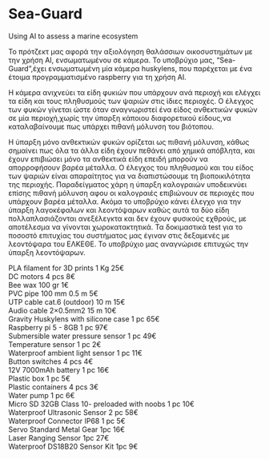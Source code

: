 # Sea-Guard
Using AI to assess a marine ecosystem


Το πρότζεκτ μας αφορά την αξιολόγηση θαλάσσιων οικοσυστημάτων με την χρήση AI, ενσωματωμένου σε κάμερα. Το υποβρύχιο μας,
“Sea-Guard”,έχει ενσωματωμένη μία κάμερα huskylens, που παρέχεται με ένα έτοιμα προγραμματισμένο raspberry για τη χρήση AI. 

Η κάμερα ανιχνεύει τα είδη φυκιών που υπάρχουν ανά περιοχή και ελέγχει τα είδη και τους πληθυσμούς των ψαριών στις ίδιες 
περιοχές. 
Ο έλεγχος των φυκών γίνεται ώστε όταν αναγνωριστεί ένα είδος ανθεκτικών φυκών σε μία περιοχή,χωρίς την ύπαρξη κάποιου 
διαφορετικού είδους,να καταλαβαίνουμε πως υπάρχει πιθανή μόλυνση του βιότοπου. 

Η ύπαρξη μόνο ανθεκτικών φυκών ορίζεται ως πιθανή μόλυνση, κάθως σημαίνει πως όλα τα άλλα είδη έχουν πεθάνει από χημικά 
απόβλητα, και έχουν επιβιώσει μόνο τα ανθεκτικά είδη επειδή μπορούν να απορροφήσουν βαρέα μέταλλα. 
Ο έλεγχος του πληθυσμού και του είδος των ψαριών είναι απαραίτητος για να διαπιστώσουμε τη βιοποικιλότητα της περιοχής. 
Παραδείγματος χάρη η ύπαρξη καλογραιών υποδεικνύει επίσης πιθανή μόλυνση αφου οι καλογραιές επιβιώνουν σε περιοχές που 
υπάρχουν  βαρέα μέταλλα. Ακόμα το υποβρύχιο κάνει έλεγχο για την ύπαρξη λαγοκέφαλων και λεοντόψαρων καθώς αυτά τα δύο είδη
πολλαπλασιάζονται ανεξέλεγκτα και δεν έχουν φυσικούς εχθρούς, με αποτέλεσμα να γίνονται χωροκατακτητικά. 
Τα δοκιμαστικά test για το ποσοστό επιτυχίας του συστήματος μας έγιναν στις δεξαμενές με λεοντόψαρα  του ΕΛΚΕΘΕ. 
Το υποβρύχιο μας αναγνώρισε επιτυχώς την ύπαρξη λεοντόψαρων. 




PLA filament for 3D prints   1 Kg  25€           
DC motors   4 pcs   8€             
Bee wax   100 gr   1€            
PVC pipe 100 mm     0.5 m    5€             
UTP cable cat.6 (outdoor)   10 m   15€          
Audio cable 2×0.5mm2   15 m   10€            
Gravity Huskylens with silicone case   1 pc   65€              
Raspberry pi 5 - 8GB  1 pc   97€               
Submersible water pressure sensor   1 pc   49€             
Temperature sensor   1 pc   2€              
Waterproof ambient light sensor   1 pc   11€              
Button switches   4 pcs   4€              
12V 7000mAh battery   1 pc   16€               
Plastic box   1 pc   5€           
Plastic containers   4 pcs   3€            
Water pump   1 pc   6€                
Micro SD 32GB Class 10- preloaded with noobs   1 pc   10€               
Waterproof Ultrasonic Sensor   2 pc   58€                 
Waterproof Connector IP68   1 pc   5€               
Servo Standard Metal Gear   1pc   16€             
Laser Ranging Sensor    1pc  27€                
Waterproof  DS18B20 Sensor Kit    1pc    9€            


